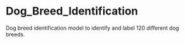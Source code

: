 # Dog_Breed_Identification
Dog breed identification model to identify and label 120 different dog breeds. 
